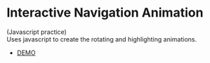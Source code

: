 # Interactive Navigation Animation

(Javascript practice) <br/>
Uses javascript to create the rotating and highlighting animations.

- [DEMO](https://visionary-dusk-e5376c.netlify.app/)
